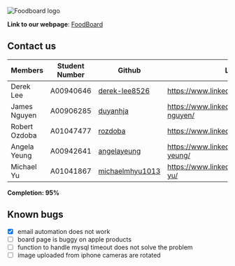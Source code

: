 ![Foodboard logo](https://i.imgur.com/YZb5agj.png)

**Link to our webpage**: [FoodBoard](http://foodboard.ca)

## Contact us
| Members | Student Number | Github | LinkedIn |
 --------|-----------------|--------|----------
| Derek Lee | A00940646 | [derek-lee8526](https://github.com/derek-lee8526) | https://www.linkedin.com/in/dereklee8526/|
| James Nguyen | A00906285 | [duyanhja](https://github.com/duyanhja) | https://www.linkedin.com/in/james-da-nguyen/|
| Robert Ozdoba|A01047477| [rozdoba](https://github.com/rozdoba) | https://www.linkedin.com/in/robertozdoba|
|Angela Yeung | A00942641| [angelayeung](https://github.com/AngelaYeung) | https://www.linkedin.com/in/angela-sy-yeung/ |
| Michael Yu | A01041867| [michaelmhyu1013](https://github.com/michaelmhyu1013) | https://www.linkedin.com/in/michael-mh-yu/| 

**Completion: 95%**

## Known bugs
- [x] email automation does not work
- [ ] board page is buggy on apple products
- [ ] function to handle mysql timeout does not solve the problem
- [ ] image uploaded from iphone cameras are rotated
